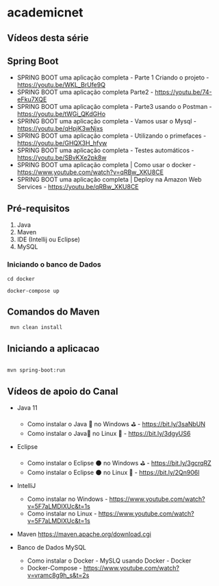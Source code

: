 # academicnet


## Vídeos desta série

## Spring Boot
- SPRING  BOOT uma aplicação completa - Parte 1 Criando o projeto - https://youtu.be/WKL_BrUfe9Q
- SPRING  BOOT uma aplicação completa Parte2 - https://youtu.be/74-eFku7XQE
- SPRING  BOOT uma aplicação completa - Parte3 usando o Postman - https://youtu.be/tWGi_QKdGHo
- SPRING  BOOT uma aplicação completa - Vamos usar o Mysql - https://youtu.be/qHpjK3wNjxs
- SPRING BOOT uma aplicação completa - Utilizando o primefaces - https://youtu.be/GHQX3H_hfyw
- SPRING  BOOT uma aplicação completa - Testes automáticos - https://youtu.be/SBvKXe2pk8w
- SPRING BOOT uma aplicação completa | Como usar o docker - https://www.youtube.com/watch?v=qRBw_XKU8CE
- SPRING BOOT uma aplicação completa | Deploy na Amazon Web Services - https://youtu.be/qRBw_XKU8CE


## Pré-requisitos

1. Java
1. Maven
1. IDE (Intellij ou Eclipse)
1. MySQL



### Iniciando o banco de Dados

```
cd docker

docker-compose up

```


## Comandos do Maven

``` mvn clean install```

## Iniciando a aplicacao

```

mvn spring-boot:run

```


## Vídeos de apoio do Canal 

- Java 11
   - Como instalar o Java 🍵 no Windows ⛳ - https://bit.ly/3saNbUN
   - Como instalar o Java🍵 no Linux 🐧 - https://bit.ly/3dgyUS6

- Eclipse   
   - Como instalar o Eclipse 🌑 no Windows ⛳ - https://bit.ly/3gcrqRZ  
   - Como instalar o Eclipse 🌑 no Linux 🐧 - https://bit.ly/2Qn906l
   
- IntelliJ
  - Como instalar no Windows -  https://www.youtube.com/watch?v=5F7aLMDlXUc&t=1s
  - Como instalar no Linux - https://www.youtube.com/watch?v=5F7aLMDlXUc&t=1s
  

- Maven
    https://maven.apache.org/download.cgi
    
- Banco de Dados MySQL
    - Como instalar o Docker - MySLQ usando Docker -  Docker
    - Docker-Compose - https://www.youtube.com/watch?v=vramc8g9h_s&t=2s
